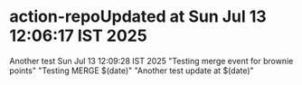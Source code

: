 # action-repoUpdated at Sun Jul 13 12:06:17 IST 2025
Another test Sun Jul 13 12:09:28 IST 2025
"Testing merge event for brownie points" 
"Testing MERGE $(date)" 
"Another test update at $(date)" 

